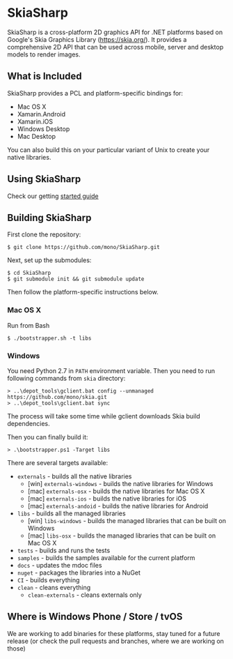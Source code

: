 # SkiaSharp

SkiaSharp is a cross-platform 2D graphics API for .NET platforms based on Google's
Skia Graphics Library (https://skia.org/).   It provides a comprehensive 2D API that can
be used across mobile, server and desktop models to render images.

## What is Included

SkiaSharp provides a PCL and platform-specific bindings for:

 - Mac OS X
 - Xamarin.Android
 - Xamarin.iOS
 - Windows Desktop
 - Mac Desktop

You can also build this on your particular variant of Unix
to create your native libraries.

## Using SkiaSharp

Check our getting [started guide](https://developer.xamarin.com/guides/cross-platform/drawing/)

## Building SkiaSharp

First clone the repository:

    $ git clone https://github.com/mono/SkiaSharp.git

Next, set up the submodules:

    $ cd SkiaSharp
    $ git submodule init && git submodule update
    
Then follow the platform-specific instructions below.

### Mac OS X

Run from Bash

    $ ./bootstrapper.sh -t libs

### Windows

You need Python 2.7 in `PATH` environment variable. Then you need to run following commands from `skia` directory:

    > ..\depot_tools\gclient.bat config --unmanaged https://github.com/mono/skia.git
    > ..\depot_tools\gclient.bat sync

The process will take some time while gclient downloads Skia build dependencies.

Then you can finally build it:

    > .\bootstrapper.ps1 -Target libs



There are several targets available:

 - `externals` - builds all the native libraries
   - [win] `externals-windows` - builds the native libraries for Windows
   - [mac] `externals-osx` - builds the native libraries for Mac OS X
   - [mac] `externals-ios` - builds the native libraries for iOS
   - [mac] `externals-andoid` - builds the native libraries for Android
 - `libs` - builds all the managed libraries
   - [win] `libs-windows` - builds the managed libraries that can be built on Windows
   - [mac] `libs-osx` - builds the managed libraries that can be built on Mac OS X
 - `tests` - builds and runs the tests
 - `samples` - builds the samples available for the current platform
 - `docs` - updates the mdoc files
 - `nuget` - packages the libraries into a NuGet
 - `CI` - builds everything
 - `clean` - cleans everything
   - `clean-externals` - cleans externals only

## Where is Windows Phone / Store / tvOS
 
We are working to add binaries for these platforms, stay tuned for a future release
(or check the pull requests and branches, where we are working on those)
